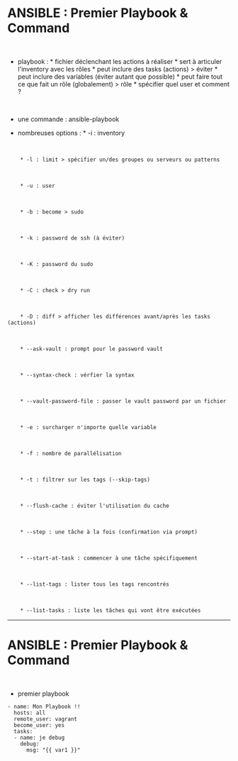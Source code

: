 

# ANSIBLE : Premier Playbook & Command


<br>

* playbook : 
		* fichier déclenchant les actions à réaliser
		* sert à articuler l'inventory avec les rôles
		* peut inclure des tasks (actions) > éviter
		* peut inclure des variables (éviter autant que possible)
		* peut faire tout ce que fait un rôle (globalement) > rôle
		* spécifier quel user et comment ?

<br>

* une commande : ansible-playbook

* nombreuses options :
		* -i : inventory
<br>

		* -l : limit > spécifier un/des groupes ou serveurs ou patterns
<br>

		* -u : user
<br>

		* -b : become > sudo
<br>

		* -k : password de ssh (à éviter)
<br>

		* -K : password du sudo
<br>

		* -C : check > dry run
<br>

		* -D : diff > afficher les différences avant/après les tasks (actions)
<br>

		* --ask-vault : prompt pour le password vault
<br>

		* --syntax-check : vérfier la syntax
<br>

		* --vault-password-file : passer le vault password par un fichier
<br>

		* -e : surcharger n'importe quelle variable
<br>

		* -f : nombre de parallélisation
<br>

		* -t : filtrer sur les tags (--skip-tags)
<br>

		* --flush-cache : éviter l'utilisation du cache
<br>

		* --step : une tâche à la fois (confirmation via prompt)
<br>

		* --start-at-task : commencer à une tâche spécifiquement
<br>

		* --list-tags : lister tous les tags rencontrés
<br>

		* --list-tasks : liste les tâches qui vont être exécutées


----------------------------------------------------------------------------------------------------


# ANSIBLE : Premier Playbook & Command

<br>

* premier playbook

```
- name: Mon Playbook !!
  hosts: all
  remote_user: vagrant
  become_user: yes
  tasks:
  - name: je debug
    debug:
      msg: "{{ var1 }}"
```



